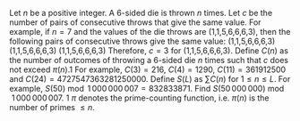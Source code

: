 Let $n$ be a positive integer.
A 6-sided die is thrown $n$ times. Let $c$ be the number of pairs of consecutive throws that give the same value.
For example, if $n = 7$ and the values of the die throws are (1,1,5,6,6,6,3), then the following pairs of consecutive throws give the same value:
(1,1,5,6,6,6,3)
(1,1,5,6,6,6,3)
(1,1,5,6,6,6,3)
Therefore, $c = 3$ for (1,1,5,6,6,6,3).
Define $C(n)$ as the number of outcomes of throwing a 6-sided die $n$ times such that $c$ does not exceed $\pi(n)$.1
For example, $C(3) = 216$, $C(4) = 1290$, $C(11) = 361912500$ and $C(24) = 4727547363281250000$.
Define $S(L)$ as $\sum C(n)$ for $1 \leq n \leq L$.
For example, $S(50) \bmod 1\,000\,000\,007 = 832833871$.
Find $S(50\,000\,000) \bmod 1\,000\,000\,007$.
 1 $\pi$ denotes the prime-counting function, i.e. $\pi(n)$ is the number of primes $\leq n$.
